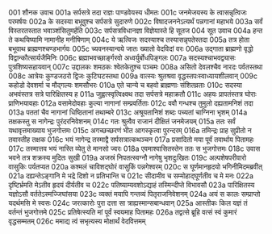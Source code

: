 001	 शौनक उवाच
001a	 सर्पसत्रे तदा राज्ञः पाण्डवेयस्य धीमतः
001c	 जनमेजयस्य के त्वासन्नृत्विजः परमर्षयः
002a	 के सदस्या बभूवुश्च सर्पसत्रे सुदारुणे
002c	 विषादजननेऽत्यर्थं पन्नगानां महाभये
003a	 सर्वं विस्तरतस्तात भवाञ्शंसितुमर्हति
003c	 सर्पसत्रविधानज्ञा विज्ञेयास्ते हि सूतज
004	 सूत उवाच
004a	 हन्त ते कथयिष्यामि नामानीह मनीषिणाम्
004c	 ये ऋत्विजः सदस्याश्च तस्यासन्नृपतेस्तदा
005a	 तत्र होता बभूवाथ ब्राह्मणश्चण्डभार्गवः
005c	 च्यवनस्यान्वये जातः ख्यातो वेदविदां वरः
006a	 उद्गाता ब्राह्मणो वृद्धो विद्वान्कौत्सार्यजैमिनिः
006c	 ब्रह्माभवच्छार्ङ्गरवो अध्वर्युर्बोधपिङ्गलः
007a	 सदस्यश्चाभवद्व्यासः पुत्रशिष्यसहायवान्
007c	 उद्दालकः शमठकः श्वेतकेतुश्च पञ्चमः
008a	 असितो देवलश्चैव नारदः पर्वतस्तथा
008c	 आत्रेयः कुण्डजठरो द्विजः कुटिघटस्तथा
009a	 वात्स्यः श्रुतश्रवा वृद्धस्तपःस्वाध्यायशीलवान्
009c	 कहोडो देवशर्मा च मौद्गल्यः शमसौभरः
010a	 एते चान्ये च बहवो ब्राह्मणाः संशितव्रताः
010c	 सदस्या अभवंस्तत्र सत्रे पारिक्षितस्य ह
011a	 जुह्वत्स्वृत्विक्ष्वथ तदा सर्पसत्रे महाक्रतौ
011c	 अहयः प्रापतंस्तत्र घोराः प्राणिभयावहाः
012a	 वसामेदोवहाः कुल्या नागानां सम्प्रवर्तिताः
012c	 ववौ गन्धश्च तुमुलो दह्यतामनिशं तदा
013a	 पततां चैव नागानां धिष्ठितानां तथाम्बरे
013c	 अश्रूयतानिशं शब्दः पच्यतां चाग्निना भृशम्
014a 	 तक्षकस्तु स नागेन्द्रः पुरंदरनिवेशनम्
014c	 गतः श्रुत्वैव राजानं दीक्षितं जनमेजयम्
015a	 ततः सर्वं यथावृत्तमाख्याय भुजगोत्तमः
015c	 अगच्छच्छरणं भीत आगस्कृत्वा पुरन्दरम्
016a	 तमिन्द्रः प्राह सुप्रीतो न तवास्तीह तक्षक
016c	 भयं नागेन्द्र तस्माद्वै सर्पसत्रात्कथञ्चन
017a	 प्रसादितो मया पूर्वं तवार्थाय पितामहः
017c	 तस्मात्तव भयं नास्ति व्येतु ते मानसो ज्वरः
018a	 एवमाश्वासितस्तेन ततः स भुजगोत्तमः
018c	 उवास भवने तत्र शक्रस्य मुदितः सुखी
019a	 अजस्रं निपतत्स्वग्नौ नागेषु भृशदुःखितः
019c	 अल्पशेषपरीवारो वासुकिः पर्यतप्यत
020a	 कश्मलं चाविशद्घोरं वासुकिं पन्नगेश्वरम्
020c	 स घूर्णमानहृदयो भगिनीमिदमब्रवीत्
021a	 दह्यन्तेऽङ्गानि मे भद्रे दिशो न प्रतिभान्ति च
021c	 सीदामीव च सम्मोहाद्घूर्णतीव च मे मनः
022a	 दृष्टिर्भ्रमति मेऽतीव हृदयं दीर्यतीव च
022c	 पतिष्याम्यवशोऽद्याहं तस्मिन्दीप्ते विभावसौ
023a	 पारिक्षितस्य यज्ञोऽसौ वर्ततेऽस्मज्जिघांसया
023c	 व्यक्तं मयापि गन्तव्यं पितृराजनिवेशनम्
024a	 अयं स कालः सम्प्राप्तो यदर्थमसि मे स्वसः
024c	 जरत्कारोः पुरा दत्ता सा त्राह्यस्मान्सबान्धवान्
025a	 आस्तीकः किल यज्ञं तं वर्तन्तं भुजगोत्तमे
025c	 प्रतिषेत्स्यति मां पूर्वं स्वयमाह पितामहः
026a	 तद्वत्से ब्रूहि वत्सं स्वं कुमारं वृद्धसम्मतम्
026c	 ममाद्य त्वं सभृत्यस्य मोक्षार्थं वेदवित्तमम् 
